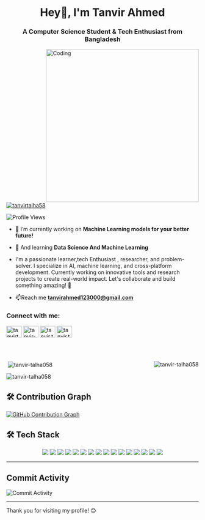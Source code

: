 <h1 align="center">Hey👋, I'm Tanvir Ahmed</h1> 
<h3 align="center">A Computer Science Student & Tech Enthusiast from Bangladesh</h3>
<img align="right" alt="Coding" width="400" src="https://img.etimg.com/thumb/width-1200,height-1200,imgsize-638053,resizemode-75,msid-84146083/prime/technology-and-startups/booting-up-developer-economy-how-tech-startups-are-helping-coders-build-and-test-software-faster.jpg">


<p align="left"> <a href="https://twitter.com/tanvirtalha58" target="blank"><img src="https://img.shields.io/twitter/follow/tanvirtalha58?logo=twitter&style=for-the-badge" alt="tanvirtalha58" /></a> </p>

![Profile Views](https://komarev.com/ghpvc/?username=tanvir-talha058&color=blue)


- 🔭 I’m currently working on **Machine Learning models for your better future!**

- 🌱 And learning **Data Science And Machine Learning**
- I'm a passionate learner,tech Enthusiast , researcher, and problem-solver. I specialize in AI, machine learning, and cross-platform development. Currently working on innovative tools and research projects to create real-world impact. Let's collaborate and build something amazing! 🚀

- 📫Reach me **tanvirahmed123000@gmail.com**

<h3 align="left">Connect with me:</h3>
<p align="left">
<a href="https://twitter.com/tanvirtalha58" target="blank"><img align="center" src="https://raw.githubusercontent.com/rahuldkjain/github-profile-readme-generator/master/src/images/icons/Social/twitter.svg" alt="tanvirtalha58" height="30" width="40" /></a>
<a href="https://linkedin.com/in/tanvir-talha058" target="blank"><img align="center" src="https://raw.githubusercontent.com/rahuldkjain/github-profile-readme-generator/master/src/images/icons/Social/linked-in-alt.svg" alt="tanvir-talha058" height="30" width="40" /></a>
<a href="https://fb.com/tanvir.talha058" target="blank"><img align="center" src="https://raw.githubusercontent.com/rahuldkjain/github-profile-readme-generator/master/src/images/icons/Social/facebook.svg" alt="tanvir.talha058" height="30" width="40" /></a>
<a href="https://instagram.com/tanvir.talha05" target="blank"><img align="center" src="https://raw.githubusercontent.com/rahuldkjain/github-profile-readme-generator/master/src/images/icons/Social/instagram.svg" alt="tanvir.talha05" height="30" width="40" /></a>
</p>

<br>
<br>
<p><img align="right" src="https://github-readme-stats.vercel.app/api/top-langs?username=tanvir-talha058&show_icons=true&locale=en&layout=compact" alt="tanvir-talha058" /></p>

<p>&nbsp;<img align="center" src="https://github-readme-stats.vercel.app/api?username=tanvir-talha058&show_icons=true&locale=en" alt="tanvir-talha058" /></p>

<p><img align="center" src="https://github-readme-streak-stats.herokuapp.com/?user=tanvir-talha058&" alt="tanvir-talha058" /></p>


## 🛠 Contribution Graph

[![GitHub Contribution Graph](https://github-readme-activity-graph.vercel.app/graph?username=tanvir-talha058&theme=github)](https://github.com/ashutosh00710/github-readme-activity-graph)

## 🛠 **Tech Stack**

<div align="center">
  <img src="https://img.shields.io/badge/C-%2300599C.svg?style=for-the-badge&logo=c&logoColor=white" />
  <img src="https://img.shields.io/badge/C%2B%2B-%2300599C.svg?style=for-the-badge&logo=c%2B%2B&logoColor=white" />
  <img src="https://img.shields.io/badge/Python-%233776AB.svg?style=for-the-badge&logo=python&logoColor=white" />
  <img src="https://img.shields.io/badge/Java-%23ED8B00.svg?style=for-the-badge&logo=openjdk&logoColor=white" />
  <img src="https://img.shields.io/badge/HTML-%23E34F26.svg?style=for-the-badge&logo=html5&logoColor=white" />
  <img src="https://img.shields.io/badge/Linux-%23FCC624.svg?style=for-the-badge&logo=linux&logoColor=black" />
  <img src="https://img.shields.io/badge/Tkinter-%23FF6F00.svg?style=for-the-badge" />
  <img src="https://img.shields.io/badge/Photoshop-%2331A8FF.svg?style=for-the-badge&logo=adobephotoshop&logoColor=white" />
  <img src="https://img.shields.io/badge/Illustrator-%23FF9A00.svg?style=for-the-badge&logo=adobeillustrator&logoColor=white" />
  <img src="https://img.shields.io/badge/Matplotlib-%230079C1.svg?style=for-the-badge&logoColor=white" />
  <img src="https://img.shields.io/badge/Scikit--Learn-%23F7931E.svg?style=for-the-badge&logo=scikitlearn&logoColor=white" />
  <img src="https://img.shields.io/badge/NumPy-%23013243.svg?style=for-the-badge&logo=numpy&logoColor=white" />
  <img src="https://img.shields.io/badge/Pandas-%23150458.svg?style=for-the-badge&logo=pandas&logoColor=white" />
  <img src="https://img.shields.io/badge/Seaborn-%232C5463.svg?style=for-the-badge" />
  <img src="https://img.shields.io/badge/TensorFlow-%23FF6F00.svg?style=for-the-badge&logo=tensorflow&logoColor=white" />
  <img src="https://img.shields.io/badge/PyTorch-%23EE4C2C.svg?style=for-the-badge&logo=pytorch&logoColor=white" />
</div>



---

## Commit Activity

<img src="https://github-profile-summary-cards.vercel.app/api/cards/profile-details?username=tanvir-talha058&theme=radical" alt="Commit Activity" />

---

Thank you for visiting my profile! 😊
